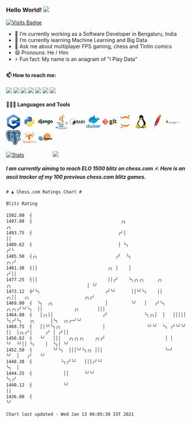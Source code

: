   ### Hello World!  <img src="https://github.com/sciencepal/sciencepal/blob/master/assets/Hi.gif" width="29px">
  [![Visits Badge](https://badges.pufler.dev/visits/sciencepal/sciencepal)](https://badges.pufler.dev/visits/sciencepal/sciencepal)
  
  - 🔭 I’m currently working as a Software Developer in Bengaluru, India
  - 🌱 I’m currently learning Machine Learning and Big Data
  - 💬 Ask me about multiplayer FPS gaming, chess and Tintin comics
  - 😄 Pronouns: He / Him
  - ⚡ Fun fact: My name is an anagram of "I Play Data"
  
  #### 📫 How to reach me:   
  [<img src="https://upload.wikimedia.org/wikipedia/commons/8/83/Steam_icon_logo.svg" width="3.5%"/>](https://steamcommunity.com/id/mongocds/)
  [<img src="https://github.com/sciencepal/sciencepal/blob/master/assets/discord-round.svg" width="3.5%"/>](https://discord.gg/MnUUbHe)
  [<img src="https://img.icons8.com/color/48/000000/twitter.png" width="3.5%"/>](https://twitter.com/sciencepal)
  [<img src="https://img.icons8.com/color/48/000000/linkedin.png" width="3.5%"/>](https://www.linkedin.com/in/adityapal1/)
  [<img src="https://img.icons8.com/fluent/48/000000/facebook-new.png" width="3.5%"/>](https://www.facebook.com/sciencepal/)
  [<img src="https://img.icons8.com/fluent/48/000000/instagram-new.png" width="3.5%"/>](https://www.instagram.com/aditya_sciencepal/)
  <a href="mailto:aditya.pal.science@gmail.com"> <img src="https://img.icons8.com/fluent/48/000000/gmail.png" width="3.5%"/> </a>
  
  #### 👨🏻‍💻 Languages and Tools <br />
  <code><img height="40" src="https://raw.githubusercontent.com/github/explore/80688e429a7d4ef2fca1e82350fe8e3517d3494d/topics/cpp/cpp.png"></code>
  <code><img height="40" src="https://raw.githubusercontent.com/github/explore/80688e429a7d4ef2fca1e82350fe8e3517d3494d/topics/python/python.png"></code>
  <code><img height="40" src="https://raw.githubusercontent.com/github/explore/80688e429a7d4ef2fca1e82350fe8e3517d3494d/topics/django/django.png"></code>
  <code><img height="40" src="https://raw.githubusercontent.com/github/explore/80688e429a7d4ef2fca1e82350fe8e3517d3494d/topics/java/java.png"></code>
  <code><img height="40" src="https://raw.githubusercontent.com/github/explore/80688e429a7d4ef2fca1e82350fe8e3517d3494d/topics/bash/bash.png"></code>
  <code><img height="40" src="https://raw.githubusercontent.com/github/explore/80688e429a7d4ef2fca1e82350fe8e3517d3494d/topics/docker/docker.png"></code>
  <code><img height="40" src="https://raw.githubusercontent.com/github/explore/80688e429a7d4ef2fca1e82350fe8e3517d3494d/topics/git/git.png"></code>
  <code><img height="40" src="https://raw.githubusercontent.com/github/explore/80688e429a7d4ef2fca1e82350fe8e3517d3494d/topics/jupyter-notebook/jupyter-notebook.png"></code>
  <code><img height="40" src="https://raw.githubusercontent.com/github/explore/80688e429a7d4ef2fca1e82350fe8e3517d3494d/topics/linux/linux.png"></code>
  <code><img height="40" src="https://raw.githubusercontent.com/github/explore/80688e429a7d4ef2fca1e82350fe8e3517d3494d/topics/maven/maven.png"></code>
  <code><img height="40" src="https://raw.githubusercontent.com/github/explore/80688e429a7d4ef2fca1e82350fe8e3517d3494d/topics/mongodb/mongodb.png"></code>
  <code><img height="40" src="https://raw.githubusercontent.com/github/explore/80688e429a7d4ef2fca1e82350fe8e3517d3494d/topics/postgresql/postgresql.png"></code>
  <code><img height="40" src="https://raw.githubusercontent.com/github/explore/80688e429a7d4ef2fca1e82350fe8e3517d3494d/topics/tensorflow/tensorflow.png"></code>
  <code><img height="40" src="https://raw.githubusercontent.com/github/explore/80688e429a7d4ef2fca1e82350fe8e3517d3494d/topics/scikit-learn/scikit-learn.png"></code>
  
  [![Stats](https://github-readme-stats.vercel.app/api?username=sciencepal&show_icons=true&theme=radical)](https://github-readme-stats.vercel.app/api?username=sciencepal&show_icons=true&theme=radical)&nbsp; &nbsp; &nbsp; &nbsp; &nbsp; &nbsp; &nbsp; &nbsp; &nbsp; &nbsp; <img src="https://github.com/sciencepal/sciencepal/blob/master/assets/saved.gif" width="195">
  
  ##### I am currently aiming to reach ELO 1500 blitz on chess.com ⚡. Here is an ascii tracker of my 100 previous chess.com blitz games.

  ```
  # ♟︎ Chess.com Ratings Chart #
  
  Blitz Rating

 1502.00  ┤
 1497.88  ┤                                  ╭╮                                                             ╭╮
 1493.75  ┤                                 ╭╯│                                                             ││
 1489.62  ┤                                 │ ╰╮                                                           ╭╯╰
 1485.50  ┤╭╮                              ╭╯  ╰╮                                                       ╭╮╭╯
 1481.38  ┤││                           ╭╮ │    │                                                      ╭╯││
 1477.25  ┤││                           ││╭╯    ╰╮╭╮╭╮     ╭╮           ╭╮                             │ ╰╯
 1473.12  ┼╯╰╮                         ╭╯╰╯      ││╰╯╰╮    ││         ╭╮││   ╭╮                     ╭╮╭╯
 1469.00  ┤  ╰╮  ╭╮                    │         ╰╯   │   ╭╯╰╮   ╭╮╭╮╭╯╰╯╰╮  ││            ╭╮       │││
 1464.88  ┤   │╭╮││                   ╭╯              ╰╮╭╮│  │   │││││    ╰╮╭╯╰╮   ╭╮      │╰╮  ╭╮╭─╯╰╯
 1460.75  ┤   ││╰╯╰╮╭╮                │                ╰╯╰╯  ╰╮ ╭╯╰╯╰╯     ││  │╭╮╭╯│     ╭╯ │ ╭╯││
 1456.62  ┤   ╰╯   │││   ╭╮╭╮╭╮    ╭╮╭╯                       │ │          ╰╯  ╰╯││ ╰╮    │  ╰╮│ ╰╯
 1452.50  ┤        ╰╯╰╮  │││╰╯╰╮╭╮ │││                        ╰─╯                ╰╯  │   ╭╯   ╰╯
 1448.38  ┤           ╰╮╭╯╰╯   │││╭╯╰╯                                               ╰╮  │
 1444.25  ┤            ││      ╰╯╰╯                                                   ╰╮╭╯
 1440.12  ┤            ╰╯                                                              ││
 1436.00  ┤                                                                            ╰╯

Chart last updated - Wed Jan 13 06:05:30 IST 2021  
  ```
  
